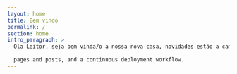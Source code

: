 ```yaml
---
layout: home
title: Bem vindo
permalink: /
section: home
intro_paragraph: >
  Ola Leitor, seja bem vinda/o a nossa nova casa, novidades estão a caminho .... aguardem ! =D
  
  pages and posts, and a continuous deployment workflow.
---
```


